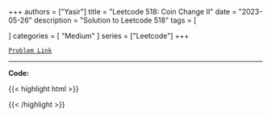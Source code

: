 
+++
authors = ["Yasir"]
title = "Leetcode 518: Coin Change II"
date = "2023-05-26"
description = "Solution to Leetcode 518"
tags = [
    
]
categories = [
    "Medium"
]
series = ["Leetcode"]
+++



[`Problem Link`](https://leetcode.com/problems/coin-change-ii/description/)

---

**Code:**

{{< highlight html >}}

{{< /highlight >}}

